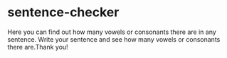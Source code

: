 # sentence-checker
 Here you can find out how many vowels or consonants there are in any sentence. Write your sentence and see how many vowels or consonants there are.Thank you!
